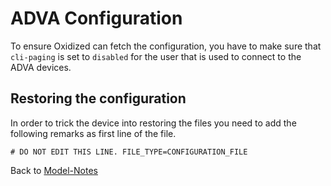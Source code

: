 # ADVA Configuration

To ensure Oxidized can fetch the configuration, you have to make sure that `cli-paging` is set to `disabled` for the user that is used to connect to the ADVA devices.

## Restoring the configuration

In order to trick the device into restoring the files you need to add the following remarks as first line of the file.
```
# DO NOT EDIT THIS LINE. FILE_TYPE=CONFIGURATION_FILE
```

Back to [Model-Notes](README.md)

